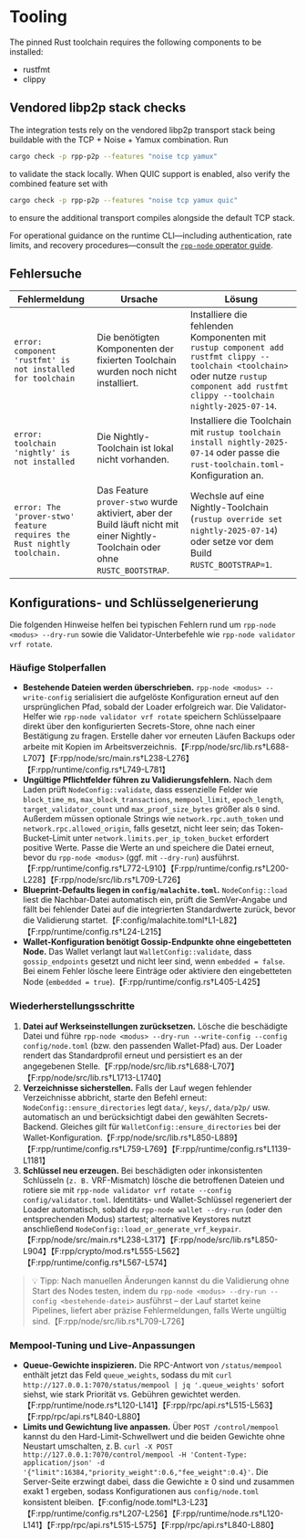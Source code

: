 # Tooling

The pinned Rust toolchain requires the following components to be installed:

- rustfmt
- clippy

## Vendored libp2p stack checks

The integration tests rely on the vendored libp2p transport stack being
buildable with the TCP + Noise + Yamux combination. Run

```bash
cargo check -p rpp-p2p --features "noise tcp yamux"
```

to validate the stack locally. When QUIC support is enabled, also verify the
combined feature set with

```bash
cargo check -p rpp-p2p --features "noise tcp yamux quic"
```

to ensure the additional transport compiles alongside the default TCP stack.

For operational guidance on the runtime CLI—including authentication, rate limits,
and recovery procedures—consult the [`rpp-node` operator guide](../rpp_node_operator_guide.md).

## Fehlersuche

| Fehlermeldung | Ursache | Lösung |
| --- | --- | --- |
| `error: component 'rustfmt' is not installed for toolchain` | Die benötigten Komponenten der fixierten Toolchain wurden noch nicht installiert. | Installiere die fehlenden Komponenten mit `rustup component add rustfmt clippy --toolchain <toolchain>` oder nutze `rustup component add rustfmt clippy --toolchain nightly-2025-07-14`. |
| `error: toolchain 'nightly' is not installed` | Die Nightly-Toolchain ist lokal nicht vorhanden. | Installiere die Toolchain mit `rustup toolchain install nightly-2025-07-14` oder passe die `rust-toolchain.toml`-Konfiguration an. |
| `error: The 'prover-stwo' feature requires the Rust nightly toolchain.` | Das Feature `prover-stwo` wurde aktiviert, aber der Build läuft nicht mit einer Nightly-Toolchain oder ohne `RUSTC_BOOTSTRAP`. | Wechsle auf eine Nightly-Toolchain (`rustup override set nightly-2025-07-14`) oder setze vor dem Build `RUSTC_BOOTSTRAP=1`. |

<a name="config-keygen-troubleshooting"></a>

## Konfigurations- und Schlüsselgenerierung

Die folgenden Hinweise helfen bei typischen Fehlern rund um `rpp-node <modus> --dry-run` sowie die Validator-Unterbefehle wie `rpp-node validator vrf rotate`.

### Häufige Stolperfallen

- **Bestehende Dateien werden überschrieben.** `rpp-node <modus> --write-config` serialisiert die aufgelöste Konfiguration erneut auf den ursprünglichen Pfad, sobald der Loader erfolgreich war. Die Validator-Helfer wie `rpp-node validator vrf rotate` speichern Schlüsselpaare direkt über den konfigurierten Secrets-Store, ohne nach einer Bestätigung zu fragen. Erstelle daher vor erneuten Läufen Backups oder arbeite mit Kopien im Arbeitsverzeichnis.【F:rpp/node/src/lib.rs†L688-L707】【F:rpp/node/src/main.rs†L238-L276】【F:rpp/runtime/config.rs†L749-L781】
- **Ungültige Pflichtfelder führen zu Validierungsfehlern.** Nach dem Laden prüft `NodeConfig::validate`, dass essenzielle Felder wie `block_time_ms`, `max_block_transactions`, `mempool_limit`, `epoch_length`, `target_validator_count` und `max_proof_size_bytes` größer als `0` sind. Außerdem müssen optionale Strings wie `network.rpc.auth_token` und `network.rpc.allowed_origin`, falls gesetzt, nicht leer sein; das Token-Bucket-Limit unter `network.limits.per_ip_token_bucket` erfordert positive Werte. Passe die Werte an und speichere die Datei erneut, bevor du `rpp-node <modus>` (ggf. mit `--dry-run`) ausführst.【F:rpp/runtime/config.rs†L772-L910】【F:rpp/runtime/config.rs†L200-L228】【F:rpp/node/src/lib.rs†L709-L726】
- **Blueprint-Defaults liegen in `config/malachite.toml`.** `NodeConfig::load` liest die Nachbar-Datei automatisch ein, prüft die SemVer-Angabe und fällt bei fehlender Datei auf die integrierten Standardwerte zurück, bevor die Validierung startet.【F:config/malachite.toml†L1-L82】【F:rpp/runtime/config.rs†L24-L215】
- **Wallet-Konfiguration benötigt Gossip-Endpunkte ohne eingebetteten Node.** Das Wallet verlangt laut `WalletConfig::validate`, dass `gossip_endpoints` gesetzt und nicht leer sind, wenn `embedded = false`. Bei einem Fehler lösche leere Einträge oder aktiviere den eingebetteten Node (`embedded = true`).【F:rpp/runtime/config.rs†L405-L425】

### Wiederherstellungsschritte

1. **Datei auf Werkseinstellungen zurücksetzen.** Lösche die beschädigte Datei und führe `rpp-node <modus> --dry-run --write-config --config config/node.toml` (bzw. den passenden Wallet-Pfad) aus. Der Loader rendert das Standardprofil erneut und persistiert es an der angegebenen Stelle.【F:rpp/node/src/lib.rs†L688-L707】【F:rpp/node/src/lib.rs†L1713-L1740】
2. **Verzeichnisse sicherstellen.** Falls der Lauf wegen fehlender Verzeichnisse abbricht, starte den Befehl erneut: `NodeConfig::ensure_directories` legt `data/`, `keys/`, `data/p2p/` usw. automatisch an und berücksichtigt dabei den gewählten Secrets-Backend. Gleiches gilt für `WalletConfig::ensure_directories` bei der Wallet-Konfiguration.【F:rpp/node/src/lib.rs†L850-L889】【F:rpp/runtime/config.rs†L759-L769】【F:rpp/runtime/config.rs†L1139-L1181】
3. **Schlüssel neu erzeugen.** Bei beschädigten oder inkonsistenten Schlüsseln (`z. B.` VRF-Mismatch) lösche die betroffenen Dateien und rotiere sie mit `rpp-node validator vrf rotate --config config/validator.toml`. Identitäts- und Wallet-Schlüssel regeneriert der Loader automatisch, sobald du `rpp-node wallet --dry-run` (oder den entsprechenden Modus) startest; alternative Keystores nutzt anschließend `NodeConfig::load_or_generate_vrf_keypair`.【F:rpp/node/src/main.rs†L238-L317】【F:rpp/node/src/lib.rs†L850-L904】【F:rpp/crypto/mod.rs†L555-L562】【F:rpp/runtime/config.rs†L567-L574】

> 💡 Tipp: Nach manuellen Änderungen kannst du die Validierung ohne Start des Nodes testen, indem du `rpp-node <modus> --dry-run --config <bestehende-datei>` ausführst – der Lauf startet keine Pipelines, liefert aber präzise Fehlermeldungen, falls Werte ungültig sind.【F:rpp/node/src/lib.rs†L709-L726】

### Mempool-Tuning und Live-Anpassungen

- **Queue-Gewichte inspizieren.** Die RPC-Antwort von `/status/mempool` enthält jetzt das Feld `queue_weights`, sodass du mit
  `curl http://127.0.0.1:7070/status/mempool | jq '.queue_weights'` sofort siehst, wie stark Priorität vs. Gebühren gewichtet
  werden.【F:rpp/runtime/node.rs†L120-L141】【F:rpp/rpc/api.rs†L515-L563】【F:rpp/rpc/api.rs†L840-L880】
- **Limits und Gewichtung live anpassen.** Über `POST /control/mempool` kannst du den Hard-Limit-Schwellwert und die beiden
  Gewichte ohne Neustart umschalten, z. B. `curl -X POST http://127.0.0.1:7070/control/mempool -H 'Content-Type: application/json' -d '{"limit":16384,"priority_weight":0.6,"fee_weight":0.4}'`. Die Server-Seite erzwingt dabei, dass die Gewichte ≥ 0 sind und zusammen exakt 1 ergeben, sodass Konfigurationen aus `config/node.toml` konsistent bleiben.【F:config/node.toml†L3-L23】【F:rpp/runtime/config.rs†L207-L256】【F:rpp/runtime/node.rs†L120-L141】【F:rpp/rpc/api.rs†L515-L575】【F:rpp/rpc/api.rs†L840-L880】

